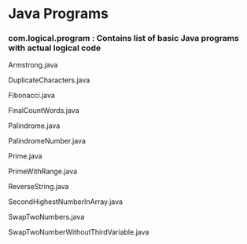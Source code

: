 # Java Programs


### com.logical.program : Contains list of basic Java programs with actual logical code
Armstrong.java

DuplicateCharacters.java

Fibonacci.java

FinalCountWords.java

Palindrome.java

PalindromeNumber.java

Prime.java

PrimeWithRange.java

ReverseString.java

SecondHighestNumberInArray.java

SwapTwoNumbers.java

SwapTwoNumberWithoutThirdVariable.java
